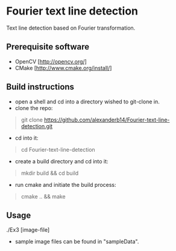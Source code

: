 Fourier text line detection
======================

Text line detection based on Fourier transformation.

Prerequisite software
----------
- OpenCV [http://opencv.org/]
- CMake [http://www.cmake.org/install/]

Build instructions
----------
- open a shell and cd into a directory wished to git-clone in.
- clone the repo: 
> git clone https://github.com/alexanderb14/Fourier-text-line-detection.git
- cd into it: 
> cd Fourier-text-line-detection
- create a build directory and cd into it: 
> mkdir build && cd build
- run cmake and initiate the build process: 
> cmake .. && make

Usage
----------
./Ex3 [image-file]
- sample image files can be found in "sampleData".

